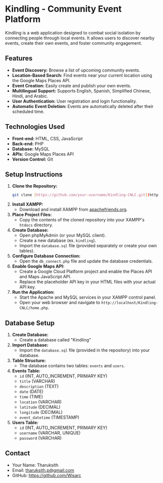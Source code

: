 # Kindling - Community Event Platform

Kindling is a web application designed to combat social isolation by connecting people through local events. It allows users to discover nearby events, create their own events, and foster community engagement.

## Features

* **Event Discovery:** Browse a list of upcoming community events.
* **Location-Based Search:** Find events near your current location using the Google Maps Places API.
* **Event Creation:** Easily create and publish your own events.
* **Multilingual Support:** Supports English, Spanish, Simplified Chinese, Hindi, and Arabic.
* **User Authentication:** User registration and login functionality.
* **Automatic Event Deletion:** Events are automatically deleted after their scheduled time.

## Technologies Used

* **Front-end:** HTML, CSS, JavaScript
* **Back-end:** PHP
* **Database:** MySQL
* **APIs:** Google Maps Places API
* **Version Control:** Git

## Setup Instructions

1.  **Clone the Repository:**
    ```bash
    git clone [https://github.com/your-username/Kindling-CNLC.git](https://github.com/your-username/Kindling-CNLC.git)
    ```
2.  **Install XAMPP:**
    * Download and install XAMPP from [apachefriends.org](https://www.apachefriends.org/).
3.  **Place Project Files:**
    * Copy the contents of the cloned repository into your XAMPP's `htdocs` directory.
4.  **Create Database:**
    * Open phpMyAdmin (or your MySQL client).
    * Create a new database (ex. `kindling`).
    * Import the `database.sql` file (provided separately or create your own tables).
5.  **Configure Database Connection:**
    * Open the `db_connect.php` file and update the database credentials.
6.  **Enable Google Maps API:**
    * Create a Google Cloud Platform project and enable the Places API and Maps JavaScript API.
    * Replace the placeholder API key in your HTML files with your actual API key.
7.  **Run the Application:**
    * Start the Apache and MySQL services in your XAMPP control panel.
    * Open your web browser and navigate to `http://localhost/Kindling-CNLC/home.php`.

## Database Setup

1.  **Create Database:**
    * Create a database called "Kindling"
2.  **Import Database:**
    * Import the `database.sql` file (provided in the repository) into your database.
3.  **Table Structure:**
    * The database contains two tables: `events` and `users`.
4.  **Events Table:**
    * `id` (INT, AUTO_INCREMENT, PRIMARY KEY)
    * `title` (VARCHAR)
    * `description` (TEXT)
    * `date` (DATE)
    * `time` (TIME)
    * `location` (VARCHAR)
    * `latitude` (DECIMAL)
    * `longitude` (DECIMAL)
    * `event_datetime` (TIMESTAMP)
5.  **Users Table:**
    * `id` (INT, AUTO_INCREMENT, PRIMARY KEY)
    * `username` (VARCHAR, UNIQUE)
    * `password` (VARCHAR)

## Contact

* Your Name: Tharuksith
* Email: tharuksith.p@gmail.com
* GitHub: https://github.com/Wisarc

